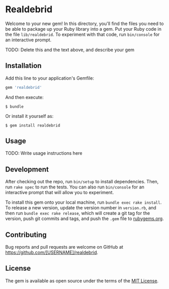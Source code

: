 # Realdebrid

Welcome to your new gem! In this directory, you'll find the files you need to be able to package up your Ruby library into a gem. Put your Ruby code in the file `lib/realdebrid`. To experiment with that code, run `bin/console` for an interactive prompt.

TODO: Delete this and the text above, and describe your gem

## Installation

Add this line to your application's Gemfile:

```ruby
gem 'realdebrid'
```

And then execute:

    $ bundle

Or install it yourself as:

    $ gem install realdebrid

## Usage

TODO: Write usage instructions here

## Development

After checking out the repo, run `bin/setup` to install dependencies. Then, run `rake spec` to run the tests. You can also run `bin/console` for an interactive prompt that will allow you to experiment.

To install this gem onto your local machine, run `bundle exec rake install`. To release a new version, update the version number in `version.rb`, and then run `bundle exec rake release`, which will create a git tag for the version, push git commits and tags, and push the `.gem` file to [rubygems.org](https://rubygems.org).

## Contributing

Bug reports and pull requests are welcome on GitHub at https://github.com/[USERNAME]/realdebrid.


## License

The gem is available as open source under the terms of the [MIT License](http://opensource.org/licenses/MIT).

